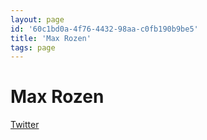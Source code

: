 ```yaml
---
layout: page
id: '60c1bd0a-4f76-4432-98aa-c0fb190b9be5'
title: 'Max Rozen'
tags: page
---
```

  
# Max Rozen

<div class="space-y-2">
<div class="element-block ml-0"><div class="flex-1"><a class="text-indigo-400" href="https://twitter.com/RozenMD" target="_blank" rel="">Twitter</a></div></div>
</div>
